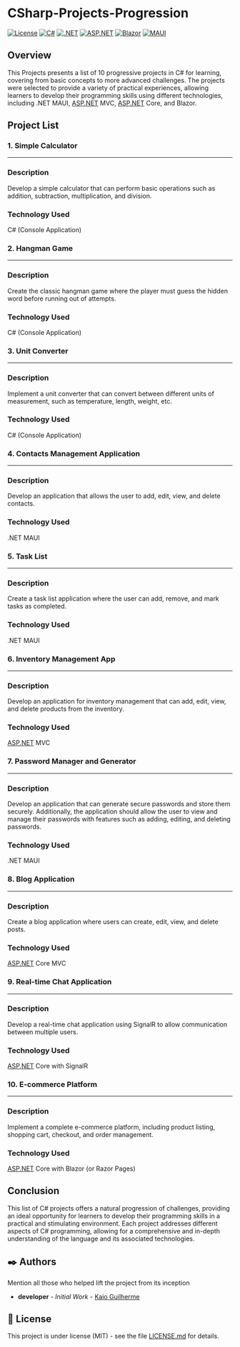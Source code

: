 # CSharp-Projects-Progression

[![License](https://img.shields.io/badge/License-MIT-blue.svg)](https://github.com/Kaioguilherme1/CSharp-Projects-Progression/blob/main/LICENSE)
[![C#](https://img.shields.io/badge/C%23-Projects-blue)](https://github.com/Kaioguilherme1/CSharp-Projects-Progression)
[![.NET](https://img.shields.io/badge/.NET-Projects-blue)](http://dotnet.microsoft.com/)
[![ASP.NET](https://img.shields.io/badge/ASP.NET-Projects-blue)](http://asp.net/)
[![Blazor](https://img.shields.io/badge/Blazor-Projects-blue)](http://blazor.net/)
[![MAUI](https://img.shields.io/badge/MAUI-Projects-blue)](http://maui.net/)



## Overview

This Projects presents a list of 10 progressive projects in C# for learning, covering from basic concepts to more advanced challenges. The projects were selected to provide a variety of practical experiences, allowing learners to develop their programming skills using different technologies, including .NET MAUI, [ASP.NET](http://asp.net/) MVC, [ASP.NET](http://asp.net/) Core, and Blazor.

## Project List

### 1. Simple Calculator

---

### Description

Develop a simple calculator that can perform basic operations such as addition, subtraction, multiplication, and division.

### Technology Used

C# (Console Application)

### 2. Hangman Game

---

### Description

Create the classic hangman game where the player must guess the hidden word before running out of attempts.

### Technology Used

C# (Console Application)

### 3. Unit Converter

---

### Description

Implement a unit converter that can convert between different units of measurement, such as temperature, length, weight, etc.

### Technology Used

C# (Console Application)

### 4. Contacts Management Application

---

### Description

Develop an application that allows the user to add, edit, view, and delete contacts.

### Technology Used

.NET MAUI

### 5. Task List

---

### Description

Create a task list application where the user can add, remove, and mark tasks as completed.

### Technology Used

.NET MAUI

### 6. Inventory Management App

---

### Description

Develop an application for inventory management that can add, edit, view, and delete products from the inventory.

### Technology Used

[ASP.NET](http://asp.net/) MVC

### 7. Password Manager and Generator

---

### Description

Develop an application that can generate secure passwords and store them securely. Additionally, the application should allow the user to view and manage their passwords with features such as adding, editing, and deleting passwords.

### Technology Used

.NET MAUI

### 8. Blog Application

---

### Description

Create a blog application where users can create, edit, view, and delete posts.

### Technology Used

[ASP.NET](http://asp.net/) Core MVC

### 9. Real-time Chat Application

---

### Description

Develop a real-time chat application using SignalR to allow communication between multiple users.

### Technology Used

[ASP.NET](http://asp.net/) Core with SignalR

### 10. E-commerce Platform

---

### Description

Implement a complete e-commerce platform, including product listing, shopping cart, checkout, and order management.

### Technology Used

[ASP.NET](http://asp.net/) Core with Blazor (or Razor Pages)

## Conclusion

This list of C# projects offers a natural progression of challenges, providing an ideal opportunity for learners to develop their programming skills in a practical and stimulating environment. Each project addresses different aspects of C# programming, allowing for a comprehensive and in-depth understanding of the language and its associated technologies.

## ✒️ Authors

Mention all those who helped lift the project from its inception

* **developer** - *Initial Work* - [Kaio Guilherme](https://github.com/Kaioguilherme1)

## 📑 License

This project is under license (MIT) - see the file [LICENSE.md](https://github.com/Kaioguilherme1/CSharp-Projects-Progression/blob/main/LICENSE) for details.
